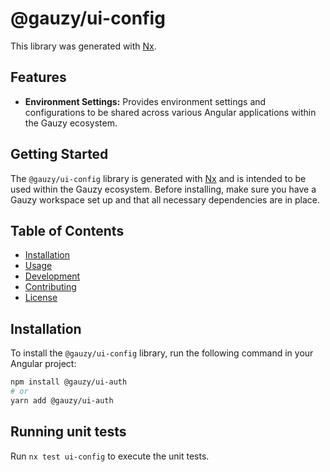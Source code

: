# @gauzy/ui-config

This library was generated with [Nx](https://nx.dev).

## Features

-   **Environment Settings:** Provides environment settings and configurations to be shared across various Angular applications within the Gauzy ecosystem.

## Getting Started

The `@gauzy/ui-config` library is generated with [Nx](https://nx.dev) and is intended to be used within the Gauzy ecosystem. Before installing, make sure you have a Gauzy workspace set up and that all necessary dependencies are in place.

## Table of Contents

-   [Installation](#installation)
-   [Usage](#usage)
-   [Development](#development)
-   [Contributing](#contributing)
-   [License](#license)

## Installation

To install the `@gauzy/ui-config` library, run the following command in your Angular project:

```bash
npm install @gauzy/ui-auth
# or
yarn add @gauzy/ui-auth
```

## Running unit tests

Run `nx test ui-config` to execute the unit tests.
